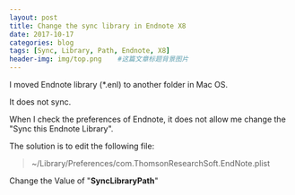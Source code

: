 ```yaml
---
layout: post
title: Change the sync library in Endnote X8
date: 2017-10-17
categories: blog
tags: [Sync, Library, Path, Endnote, X8]
header-img: img/top.png    #这篇文章标题背景图片
---
```


I moved Endnote library (*.enl) to another folder in Mac OS.

It does not sync.

When I check the preferences of Endnote, it does not allow me change the "Sync this Endnote Library".

The solution is to edit the following file:

> ~/Library/Preferences/com.ThomsonResearchSoft.EndNote.plist
> 

Change the Value of "**SyncLibraryPath**"